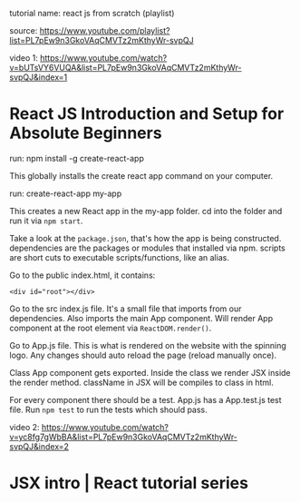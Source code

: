 tutorial name:
react js from scratch (playlist)

source:
https://www.youtube.com/playlist?list=PL7pEw9n3GkoVAqCMVTz2mKthyWr-svpQJ

video 1:
https://www.youtube.com/watch?v=bUTsVY6VUQA&list=PL7pEw9n3GkoVAqCMVTz2mKthyWr-svpQJ&index=1

# React JS Introduction and Setup for Absolute Beginners

run:
npm install -g create-react-app

This globally installs the create react app command on your computer.

run:
create-react-app my-app

This creates a new React app in the my-app folder.
cd into the folder and run it via `npm start`.

Take a look at the `package.json`, that's how the app is being constructed.
dependencies are the packages or modules that installed via npm.
scripts are short cuts to executable scripts/functions, like an alias.

Go to the public index.html, it contains:

```
<div id="root"></div>
```

Go to the src index.js file.
It's a small file that imports from our dependencies.
Also imports the main App component.
Will render App component at the root element via `ReactDOM.render()`.

Go to App.js file.
This is what is rendered on the website with the spinning logo.
Any changes should auto reload the page (reload manually once).

Class App component gets exported.
Inside the class we render JSX inside the render method.
className in JSX will be compiles to class in html.

For every component there should be a test.
App.js has a App.test.js test file.
Run `npm test` to run the tests which should pass.

video 2:
https://www.youtube.com/watch?v=yc8fg7gWbBA&list=PL7pEw9n3GkoVAqCMVTz2mKthyWr-svpQJ&index=2

# JSX intro | React tutorial series










